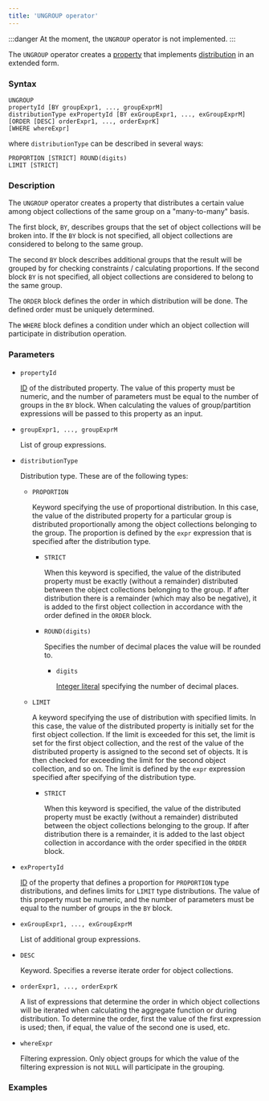 ```yaml
---
title: 'UNGROUP operator'
---
```


:::danger
At the moment, the `UNGROUP` operator is not implemented.
:::

The `UNGROUP` operator creates a [property](Properties.md) that implements [distribution](Distribution_UNGROUP.md) in an extended form.

### Syntax

```
UNGROUP 
propertyId [BY groupExpr1, ..., groupExprM] 
distributionType exPropertyId [BY exGroupExpr1, ..., exGroupExprM]
[ORDER [DESC] orderExpr1, ..., orderExprK]
[WHERE whereExpr]
```

where `distributionType` can be described in several ways:

```
PROPORTION [STRICT] ROUND(digits)
LIMIT [STRICT]
```

### Description

The `UNGROUP` operator creates a property that distributes a certain value among object collections of the same group on a "many-to-many" basis.

The first block, `BY`, describes groups that the set of object collections will be broken into. If the `BY` block is not specified, all object collections are considered to belong to the same group. 

The second `BY` block describes additional groups that the result will be grouped by for checking constraints / calculating proportions. If the second block `BY` is not specified, all object collections are considered to belong to the same group. 

The `ORDER` block defines the order in which distribution will be done. The defined order must be uniquely determined.

The `WHERE` block defines a condition under which an object collection will participate in distribution operation.

### Parameters

- `propertyId`

    [ID](IDs.md#propertyid) of the distributed property. The value of this property must be numeric, and the number of parameters must be equal to the number of groups in the `BY` block. When calculating the values of group/partition expressions will be passed to this property as an input.

- `groupExpr1, ..., groupExprM`  

    List of group expressions. 

- `distributionType`

    Distribution type. These are of the following types:

    - `PROPORTION`

        Keyword specifying the use of proportional distribution. In this case, the value of the distributed property for a particular group is distributed proportionally among the object collections belonging to the group. The proportion is defined by the `expr` expression that is specified after the distribution type.

        - `STRICT`

            When this keyword is specified, the value of the distributed property must be exactly (without a remainder) distributed between the object collections belonging to the group. If after distribution there is a remainder (which may also be negative), it is added to the first object collection in accordance with the order defined in the `ORDER` block.

        - `ROUND(digits)`

            Specifies the number of decimal places the value will be rounded to.

            - `digits`

                [Integer literal](Literals.md#intliteral) specifying the number of decimal places. 

    - `LIMIT`

        A keyword specifying the use of distribution with specified limits. In this case, the value of the distributed property is initially set for the first object collection. If the limit is exceeded for this set, the limit is set for the first object collection, and the rest of the value of the distributed property is assigned to the second set of objects. It is then checked for exceeding the limit for the second object collection, and so on. The limit is defined by the `expr` expression specified after specifying of the distribution type.

        - `STRICT`

            When this keyword is specified, the value of the distributed property must be exactly (without a remainder) distributed between the object collections belonging to the group. If after distribution there is a remainder, it is added to the last object collection in accordance with the order specified in the `ORDER` block.

- `exPropertyId`

    [ID](IDs.md#propertyid) of the property that defines a proportion for `PROPORTION` type distributions, and defines limits for `LIMIT` type distributions. The value of this property must be numeric, and the number of parameters must be equal to the number of groups in the `BY` block. 

- `exGroupExpr1, ..., exGroupExprM`  

    List of additional group expressions. 

- `DESC`

    Keyword. Specifies a reverse iterate order for object collections. 

- `orderExpr1, ..., orderExprK`

    A list of expressions that determine the order in which object collections will be iterated when calculating the aggregate function or during distribution. To determine the order, first the value of the first expression is used; then, if equal, the value of the second one is used, etc. 

- `whereExpr`

    Filtering expression. Only object groups for which the value of the filtering expression is not `NULL` will participate in the grouping.

### Examples
